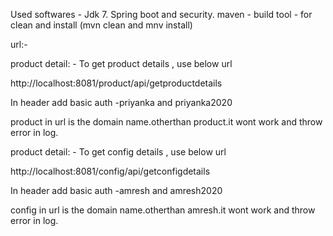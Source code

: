  Used softwares -
  Jdk 7.
  Spring boot and security.
  maven - build tool - for clean and install (mvn clean and mnv install)
  
 url:- 
 
 product detail: - 
 To get product details , use below url
 
 http://localhost:8081/product/api/getproductdetails
 
 In header add 
 basic auth -priyanka and priyanka2020 
 
 
 product in url is the domain name.otherthan product.it wont work and  throw error in log.
 
 
 product detail: - 
 To get config details , use below url
 
 http://localhost:8081/config/api/getconfigdetails
 
 In header add 
 basic auth -amresh and amresh2020 
 
 
 config in url is the domain name.otherthan amresh.it wont work and throw error in log.